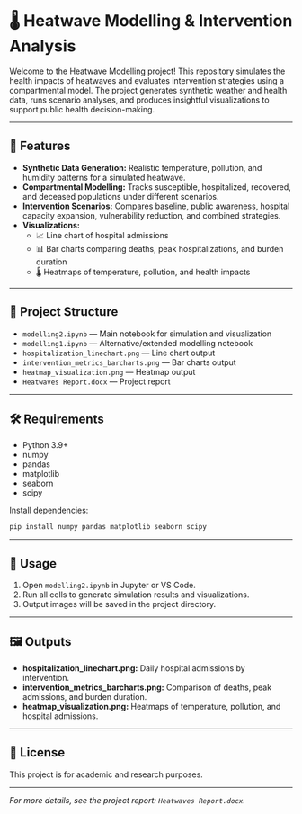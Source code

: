 # 🌡️ Heatwave Modelling & Intervention Analysis

Welcome to the Heatwave Modelling project! This repository simulates the health impacts of heatwaves and evaluates intervention strategies using a compartmental model. The project generates synthetic weather and health data, runs scenario analyses, and produces insightful visualizations to support public health decision-making.

---

## 🚀 Features

- **Synthetic Data Generation:** Realistic temperature, pollution, and humidity patterns for a simulated heatwave.
- **Compartmental Modelling:** Tracks susceptible, hospitalized, recovered, and deceased populations under different scenarios.
- **Intervention Scenarios:** Compares baseline, public awareness, hospital capacity expansion, vulnerability reduction, and combined strategies.
- **Visualizations:**
  - 📈 Line chart of hospital admissions
  - 📊 Bar charts comparing deaths, peak hospitalizations, and burden duration
  - 🌡️ Heatmaps of temperature, pollution, and health impacts

---

## 📂 Project Structure

- `modelling2.ipynb` — Main notebook for simulation and visualization
- `modelling1.ipynb` — Alternative/extended modelling notebook
- `hospitalization_linechart.png` — Line chart output
- `intervention_metrics_barcharts.png` — Bar charts output
- `heatmap_visualization.png` — Heatmap output
- `Heatwaves Report.docx` — Project report

---

## 🛠️ Requirements

- Python 3.9+
- numpy
- pandas
- matplotlib
- seaborn
- scipy

Install dependencies:
```sh
pip install numpy pandas matplotlib seaborn scipy
```

---

## 📖 Usage

1. Open `modelling2.ipynb` in Jupyter or VS Code.
2. Run all cells to generate simulation results and visualizations.
3. Output images will be saved in the project directory.

---

## 🖼️ Outputs

- **hospitalization_linechart.png:** Daily hospital admissions by intervention.
- **intervention_metrics_barcharts.png:** Comparison of deaths, peak admissions, and burden duration.
- **heatmap_visualization.png:** Heatmaps of temperature, pollution, and hospital admissions.

---

## 📄 License

This project is for academic and research purposes.

---

*For more details, see the project report: `Heatwaves Report.docx`.*
